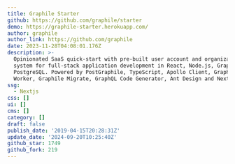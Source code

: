 ```yaml
---
title: Graphile Starter
github: https://github.com/graphile/starter
demo: https://graphile-starter.herokuapp.com/
author: graphile
author_link: https://github.com/graphile
date: 2023-11-28T04:08:01.176Z
description: >-
  Opinionated SaaS quick-start with pre-built user account and organization
  system for full-stack application development in React, Node.js, GraphQL and
  PostgreSQL. Powered by PostGraphile, TypeScript, Apollo Client, Graphile
  Worker, Graphile Migrate, GraphQL Code Generator, Ant Design and Next.js
ssg:
  - Nextjs
css: []
ui: []
cms: []
category: []
draft: false
publish_date: '2019-04-15T20:28:31Z'
update_date: '2024-09-20T10:25:40Z'
github_star: 1749
github_fork: 219
---
```

